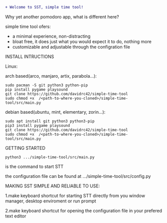 ```diff
+ Welcome to SST, simple time tool!
```

Why yet another pomodoro app, what is different here?

simple time tool ofers:
- a minimal experience, non-distracting
- bloat free, it does just what you would expect it to do, nothing more
- customizable and adjustable through the configration file

INSTALL INTRUCTIONS

Linux:

arch based(arco, manjaro, artix, parabola...):
```
sudo pacman -S git python3 python-pip
pip install pygame playsound
git clone https://github.com/davidrc42/simple-time-tool
sudo chmod +x  /<path-to-where-you-cloned>/simple-time-tool/src/main.py
```
debian based(ubuntu, mint, elementary, zorin...):
```
sudo apt install git python3 python3-pip
pip3 install pygame playsound
git clone https://github.com/davidrc42/simple-time-tool
sudo chmod +x  /<path-to-where-you-cloned>/simple-time-tool/src/main.py
```
GETTING STARTED
```
python3 .../simple-time-tool/src/main.py
```
is the command to start STT

the configuration file can be found at .../simple-time-tool/src/config.py
 
 MAKING SST SIMPLE AND RELIABLE TO USE:

1.make keyboard shortcut for starting STT directly from you window manager, desktop enviroment or run prompt


2.make keyboard shortcut for opening the configuration file in your prefered text editor



